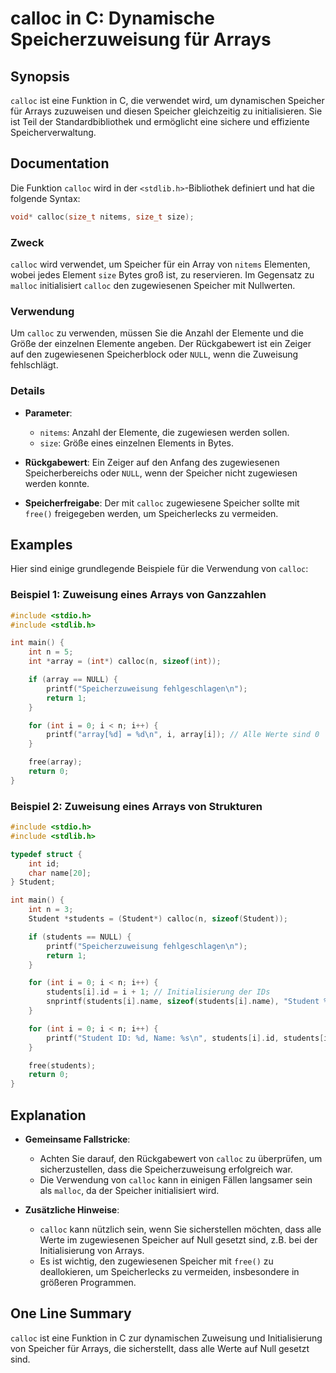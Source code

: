 <!--
Meta Description: # calloc in C: Dynamische Speicherzuweisung für Arrays ## Synopsis `calloc` ist eine Funktion in C, die verwendet wird, um dynamischen Speicher für Ar...
Meta Keywords: calloc, die, der, int, speicher
-->

# calloc in C: Dynamische Speicherzuweisung für Arrays

## Synopsis
`calloc` ist eine Funktion in C, die verwendet wird, um dynamischen Speicher für Arrays zuzuweisen und diesen Speicher gleichzeitig zu initialisieren. Sie ist Teil der Standardbibliothek und ermöglicht eine sichere und effiziente Speicherverwaltung.

## Documentation
Die Funktion `calloc` wird in der `<stdlib.h>`-Bibliothek definiert und hat die folgende Syntax:

```c
void* calloc(size_t nitems, size_t size);
```

### Zweck
`calloc` wird verwendet, um Speicher für ein Array von `nitems` Elementen, wobei jedes Element `size` Bytes groß ist, zu reservieren. Im Gegensatz zu `malloc` initialisiert `calloc` den zugewiesenen Speicher mit Nullwerten.

### Verwendung
Um `calloc` zu verwenden, müssen Sie die Anzahl der Elemente und die Größe der einzelnen Elemente angeben. Der Rückgabewert ist ein Zeiger auf den zugewiesenen Speicherblock oder `NULL`, wenn die Zuweisung fehlschlägt.

### Details
- **Parameter**:
  - `nitems`: Anzahl der Elemente, die zugewiesen werden sollen.
  - `size`: Größe eines einzelnen Elements in Bytes.
  
- **Rückgabewert**: Ein Zeiger auf den Anfang des zugewiesenen Speicherbereichs oder `NULL`, wenn der Speicher nicht zugewiesen werden konnte.

- **Speicherfreigabe**: Der mit `calloc` zugewiesene Speicher sollte mit `free()` freigegeben werden, um Speicherlecks zu vermeiden.

## Examples
Hier sind einige grundlegende Beispiele für die Verwendung von `calloc`:

### Beispiel 1: Zuweisung eines Arrays von Ganzzahlen

```c
#include <stdio.h>
#include <stdlib.h>

int main() {
    int n = 5;
    int *array = (int*) calloc(n, sizeof(int));

    if (array == NULL) {
        printf("Speicherzuweisung fehlgeschlagen\n");
        return 1;
    }

    for (int i = 0; i < n; i++) {
        printf("array[%d] = %d\n", i, array[i]); // Alle Werte sind 0
    }

    free(array);
    return 0;
}
```

### Beispiel 2: Zuweisung eines Arrays von Strukturen

```c
#include <stdio.h>
#include <stdlib.h>

typedef struct {
    int id;
    char name[20];
} Student;

int main() {
    int n = 3;
    Student *students = (Student*) calloc(n, sizeof(Student));

    if (students == NULL) {
        printf("Speicherzuweisung fehlgeschlagen\n");
        return 1;
    }

    for (int i = 0; i < n; i++) {
        students[i].id = i + 1; // Initialisierung der IDs
        snprintf(students[i].name, sizeof(students[i].name), "Student %d", i + 1);
    }

    for (int i = 0; i < n; i++) {
        printf("Student ID: %d, Name: %s\n", students[i].id, students[i].name);
    }

    free(students);
    return 0;
}
```

## Explanation
- **Gemeinsame Fallstricke**: 
  - Achten Sie darauf, den Rückgabewert von `calloc` zu überprüfen, um sicherzustellen, dass die Speicherzuweisung erfolgreich war.
  - Die Verwendung von `calloc` kann in einigen Fällen langsamer sein als `malloc`, da der Speicher initialisiert wird.
  
- **Zusätzliche Hinweise**: 
  - `calloc` kann nützlich sein, wenn Sie sicherstellen möchten, dass alle Werte im zugewiesenen Speicher auf Null gesetzt sind, z.B. bei der Initialisierung von Arrays.
  - Es ist wichtig, den zugewiesenen Speicher mit `free()` zu deallokieren, um Speicherlecks zu vermeiden, insbesondere in größeren Programmen.

## One Line Summary
`calloc` ist eine Funktion in C zur dynamischen Zuweisung und Initialisierung von Speicher für Arrays, die sicherstellt, dass alle Werte auf Null gesetzt sind.